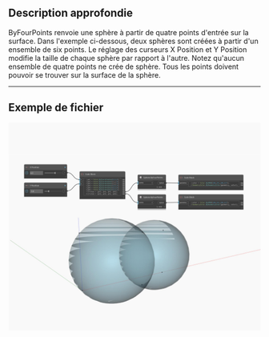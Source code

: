 ## Description approfondie
ByFourPoints renvoie une sphère à partir de quatre points d'entrée sur la surface. Dans l'exemple ci-dessous, deux sphères sont créées à partir d'un ensemble de six points. Le réglage des curseurs X Position et Y Position modifie la taille de chaque sphère par rapport à l'autre. Notez qu'aucun ensemble de quatre points ne crée de sphère. Tous les points doivent pouvoir se trouver sur la surface de la sphère.
___
## Exemple de fichier

![ByFourPoints](./Autodesk.DesignScript.Geometry.Sphere.ByFourPoints_img.jpg)

